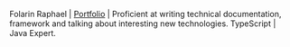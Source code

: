 Folarin Raphael | [Portfolio](https://suei.space) | Proficient at writing technical documentation, framework and talking about interesting new technologies. TypeScript | Java Expert.
